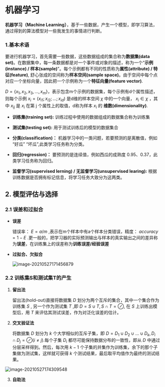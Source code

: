 # 机器学习



**机器学习（Machine Learning）**，基于一些数据，产生一个模型，即学习算法，通过得到的算法模型对一些我发生的事情进行判断。



### 1.基本术语

要进行机器学习，首先需要一些数据，这些数据组成的集合称为**数据集(data set)**。在数据集中，每一条数据都是对一个事件或对象的描述，称为一个“**示例(instance) / 样本(sample)**”。每个示例都有不同的性质称为**属性(attribute) / 特征(feature)**, 舒心张成的空间称为**样本空间(sample space)**。由于空间中每个点对应一个坐标向量，因此把一个示例称为一个**特征向量(feature vector)**.

$D = \{x_1,x_2,x_3,\dots,x_m\}$，表示包含m个示例的数据集，每个示例有d个属性描述，则每个示例 $x_i = (x_{i1};x_{i2};\dots;x_{id})$ 是d维的样本空间 $\chi$ 中的一个向量， $x_i\in\chi$ ，其中 $x_{ij}$ 是 $x_i$ 在第 j 个属性上的取值，d称为样本 $x_i$ 的 **维数(dimensionality)**.

* **训练集(training set):** 训练过程中使用的数据组成的数据集合称为训练集
* **测试集(testing set):** 用于测试训练后的模型的数据集合
* **分类(classification)：** 机器学习中的一类问题，若要预测的是离散值，例如 “好瓜” “坏瓜”,此类学习任务称为分类。
* **回归(regression)：** 要预测的是连续值，例如西瓜的成熟度 0.95、0.37，此类学习任务称为回归。

* **监督学习(supervised lerning) / 无监督学习(unsupervised learing):** 根据训练数据是否拥有标记信息，将学习任务大致分为这两类。



## 2. 模型评估与选择

### 2.1 误差和过拟合

* **误差**

  错误率： $E=a/m$ ,表示在m个样本中有a个样本分类错误，精度： $accuracy=1-E$ .更一般的，把学习器的实际预测输出与样本的真实输出之间的差异称为**误差**，在训练集上的误差称为**训练误差/经验误差**

* **过拟合、欠拟合**

  ![image-20210527171456879](https://kinvy-images.oss-cn-beijing.aliyuncs.com/Images/image-20210527171456879.png)





### 2.2  训练集S和测试集T的产生

1. **留出法**

   留出法(hold-out)直接将数据集 $D$ 划分为两个互斥的集合，其中一个集合作为训练集 $S$ , 另一个作为测试集 $T$ ,即 $D=S \cup T, S\cap T=\oslash$, 在 $S$ 上训练出模型后，用 $T$ 来评估其测试误差，作为对泛化误差的估计。

2. **交叉验证法**

   将数据集 $D$ 划分为 $k$ 个大学相似的互斥子集，即 $D = D_1\cup D_2 \cup \dots \cup D_k, D_i \cap D_j = \oslash(i\neq j)$.每个子集 $D_i$ 都尽可能保持数据分布的一致性，即从 $D$ 中通过分层采样得到。然后，每次用 $k-1$ 个子集的并集作为训练集，余下的那个子集做为测试集，这样就可获得 $k$ 个测试结果，最后取平均值作为最终的测试结果。

![image-20210527174309548](https://kinvy-images.oss-cn-beijing.aliyuncs.com/Images/image-20210527174309548.png)



3. **自助法**

